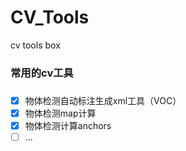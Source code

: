 # CV_Tools
cv tools box
### 常用的cv工具
### 

- [x] 物体检测自动标注生成xml工具（VOC） 
- [x] 物体检测map计算
- [x] 物体检测计算anchors
- [ ] ...
